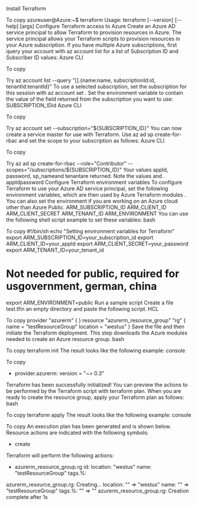 Install Terraform


To copy
azureuser@Azure:~$ terraform
Usage: terraform [--version] [--help] <command> [args]
Configure Terraform access to Azure
Create an Azure AD service principal to allow Terraform to provision resources in Azure. The service principal allows your Terraform scripts to provision resources in your Azure subscription.
If you have multiple Azure subscriptions, first query your account with az account list for a list of Subscription ID and Subscriber ID values:
Azure CLI

To copy

Try
az account list --query "[].{name:name, subscriptionId:id, tenantId:tenantId}"
To use a selected subscription, set the subscription for this session with az account set . Set the environment variable to contain the value of the field returned from the subscription you want to use: SUBSCRIPTION_IDid
Azure CLI

To copy

Try
az account set --subscription="${SUBSCRIPTION_ID}"
You can now create a service master for use with Terraform. Use az ad sp create-for-rbac and set the scope to your subscription as follows:
Azure CLI

To copy

Try
az ad sp create-for-rbac --role="Contributor" --scopes="/subscriptions/${SUBSCRIPTION_ID}"
Your values appId, password, sp_nameand tenantare returned. Note the values and . appIdpassword
Configure Terraform environment variables
To configure Terraform to use your Azure AD service principal, set the following environment variables, which are then used by Azure Terraform modules . You can also set the environment if you are working on an Azure cloud other than Azure Public.
ARM_SUBSCRIPTION_ID
ARM_CLIENT_ID
ARM_CLIENT_SECRET
ARM_TENANT_ID
ARM_ENVIRONMENT
You can use the following shell script example to set these variables:
bash

To copy
#!/bin/sh
echo "Setting environment variables for Terraform"
export ARM_SUBSCRIPTION_ID=your_subscription_id
export ARM_CLIENT_ID=your_appId
export ARM_CLIENT_SECRET=your_password
export ARM_TENANT_ID=your_tenant_id

# Not needed for public, required for usgovernment, german, china
export ARM_ENVIRONMENT=public
Run a sample script
Create a file test.tfin an empty directory and paste the following script.
HCL

To copy
provider "azurerm" {
}
resource "azurerm_resource_group" "rg" {
        name = "testResourceGroup"
        location = "westus"
}
Save the file and then initiate the Terraform deployment. This step downloads the Azure modules needed to create an Azure resource group.
bash

To copy
terraform init
The result looks like the following example:
console

To copy
* provider.azurerm: version = "~> 0.3"

Terraform has been successfully initialized!
You can preview the actions to be performed by the Terraform script with terraform plan. When you are ready to create the resource group, apply your Terraform plan as follows:
bash

To copy
terraform apply
The result looks like the following example:
console

To copy
An execution plan has been generated and is shown below.
Resource actions are indicated with the following symbols:
  + create

Terraform will perform the following actions:

  + azurerm_resource_group.rg
      id:       <computed>
      location: "westus"
      name:     "testResourceGroup"
      tags.%:   <computed>

azurerm_resource_group.rg: Creating...
  location: "" => "westus"
  name:     "" => "testResourceGroup"
  tags.%:   "" => "<computed>"
azurerm_resource_group.rg: Creation complete after 1s


 
